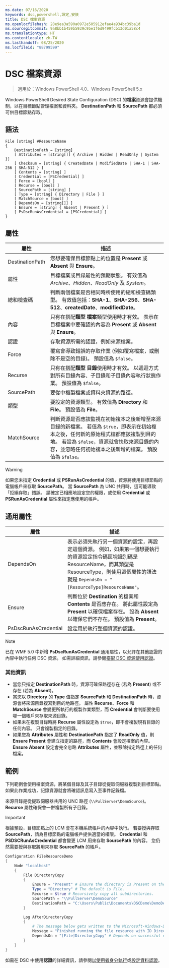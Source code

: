 ```yaml
---
ms.date: 07/16/2020
keywords: dsc,powershell,設定,安裝
title: DSC 檔案資源
ms.openlocfilehash: 28e9ea3a590a0972e505912efae4a934bc39ba1d
ms.sourcegitcommit: 9a8bb1b459b5939c95e1f6d9499fcb13d01a58c4
ms.translationtype: HT
ms.contentlocale: zh-TW
ms.lasthandoff: 08/25/2020
ms.locfileid: "88799599"
---
```

# <a name="dsc-file-resource"></a>DSC 檔案資源

> 適用於：Windows PowerShell 4.0、Windows PowerShell 5.x

Windows PowerShell Desired State Configuration (DSC) 的**檔案**資源會提供機制，以在目標節點管理檔案和資料夾。 **DestinationPath** 和 **SourcePath** 都必須可供目標節點存取。

## <a name="syntax"></a>語法

```Syntax
File [string] #ResourceName
{
    DestinationPath = [string]
    [ Attributes = [string[]] { Archive | Hidden | ReadOnly | System }]
    [ Checksum = [string] { CreatedDate | ModifiedDate | SHA-1 | SHA-256 | SHA-512 } ]
    [ Contents = [string] ]
    [ Credential = [PSCredential] ]
    [ Force = [bool] ]
    [ Recurse = [bool] ]
    [ SourcePath = [string] ]
    [ Type = [string] { Directory | File } ]
    [ MatchSource = [bool] ]
    [ DependsOn = [string[]] ]
    [ Ensure = [string] { Absent | Present } ]
    [ PsDscRunAsCredential = [PSCredential] ]
}
```

## <a name="properties"></a>屬性

|屬性 |描述 |
|---|---|
|DestinationPath |您想要確保目標節點上的位置是 **Present** 或 **Absent** 與 **Ensure**。 |
|屬性 |目標檔案或目錄屬性的預期狀態。 有效值為 _Archive_、_Hidden_、_ReadOnly_ 及 _System_。 |
|總和檢查碼 |判斷兩個檔案是否相同時所使用的總和檢查碼類型。 有效值包括：**SHA-1**、**SHA-256**、**SHA-512**、**createdDate**、**modifiedDate**。 |
|內容 |只有在搭配**類型** **檔案**類型使用時才有效。 表示在目標檔案中要確認的內容為 **Present** 或 **Absent** 與 **Ensure**。 |
|認證 |存取資源所需的認證，例如來源檔案。 |
|Force |覆寫會導致錯誤的存取作業 (例如覆寫檔案，或刪除不是空的目錄)。 預設值為 `$false`。 |
|Recurse |只有在搭配**類型** **目錄**使用時才有效。 以遞迴方式對所有目錄內容、子目錄和子目錄內容執行狀態作業。 預設值為 `$false`。 |
|SourcePath |要從中複製檔案或資料夾資源的路徑。 |
|類型 |要設定的資源類型。 有效值為 **Directory** 和 **File**。 預設值為 **File**。 |
|MatchSource |判斷資源是否應該監視在初始複本之後新增至來源目錄的新檔案。 若值為 `$true`，即表示在初始複本之後，任何新的原始程式檔都應該複製到目的地。 若設為 `$false`，資源就會快取來源目錄的內容，並忽略任何初始複本之後新增的檔案。 預設值為 `$false`。 |

> [!WARNING]
> 如果您未指定 **Credential** 或 **PSRunAsCredential** 的值，資源將使用目標節點的電腦帳戶來存取 **SourcePath**。 當 **SourcePath** 為 UNC 共用時，這可能導致「拒絕存取」錯誤。 請確定已相應地設定您的權限，或使用 **Credential** 或 **PSRunAsCredential** 屬性來指定應使用的帳戶。

## <a name="common-properties"></a>通用屬性

|屬性 |描述 |
|---|---|
|DependsOn |表示必須先執行另一個資源的設定，再設定這個資源。 例如，如果第一個想要執行的資源設定指令碼區塊識別碼是 ResourceName，而其類型是 ResourceType，則使用這個屬性的語法就是 `DependsOn = "[ResourceType]ResourceName"`。 |
|Ensure |判斷位於 **Destination** 的檔案和 **Contents** 是否應存在。 將此屬性設定為 **Present** 以確保檔案存在。 設為 **Absent** 以確保它們不存在。 預設值為 **Present**。 |
|PsDscRunAsCredential |設定用於執行整個資源的認證。 |

> [!NOTE]
> 已在 WMF 5.0 中新增 **PsDscRunAsCredential** 通用屬性，以允許在其他認證的內容中執行任何 DSC 資源。 如需詳細資訊，請參閱[搭配 DSC 資源使用認證](../../../configurations/runasuser.md)。

### <a name="additional-information"></a>其他資訊

- 當您只指定 **DestinationPath** 時，資源可確保路徑存在 (若為 **Present**) 或不存在 (若為 **Absent**)。
- 當您以 **Directory** 的 **Type** 值指定 **SourcePath** 和 **DestinationPath** 時，資源會將來源目錄複寫到目的地路徑。 屬性 **Recurse**、**Force** 和 **MatchSource** 會變更所執行的複製作業類型，而 **Credential** 會判斷要使用哪一個帳戶來存取來源目錄。
- 如果未在複製目錄時將 **Recurse** 屬性設定為 `$true`，即不會複製現有目錄的任何內容。 只會複製指定的目錄。
- 如果您為 **Attributes** 屬性和 **DestinationPath** 指定了 **ReadOnly** 值，則 **Ensure** **Present** 會建立指定的路徑，而 **Contents** 會設定檔案的內容。 **Ensure** **Absent** 設定會完全忽略 **Attributes** 屬性，並移除指定路徑上的任何檔案。

## <a name="example"></a>範例

下列範例會使用檔案資源，將某個目錄及其子目錄從提取伺服器複製到目標節點。 如果此作業成功，記錄資源就會將確認訊息寫入至事件記錄檔。

來源目錄是從提取伺服器共用的 UNC 路徑 (`\\PullServer\DemoSource`)。 **Recurse** 屬性確保會一併複製所有子目錄。

> [!IMPORTANT]
> 根據預設，目標節點上的 LCM 會在本機系統帳戶的內容中執行。 若要授與存取 **SourcePath**，請為目標節點的電腦帳戶提供適當的權限。 **Credential** 和 **PSDSCRunAsCredential** 都會變更 LCM 用來存取 **SourcePath** 的內容。 您仍然需要授與存取將用來存取 **SourcePath** 的帳戶。

```powershell
Configuration FileResourceDemo
{
    Node "localhost"
    {
        File DirectoryCopy
        {
            Ensure = "Present" # Ensure the directory is Present on the target node.
            Type = "Directory" # The default is File.
            Recurse = $true # Recursively copy all subdirectories.
            SourcePath = "\\PullServer\DemoSource"
            DestinationPath = "C:\Users\Public\Documents\DSCDemo\DemoDestination"
        }

        Log AfterDirectoryCopy
        {
            # The message below gets written to the Microsoft-Windows-Desired State Configuration/Analytic log
            Message = "Finished running the file resource with ID DirectoryCopy"
            DependsOn = "[File]DirectoryCopy" # Depends on successful execution of the File resource.
        }
    }
}
```

如需在 DSC 中使用**認證**的詳細資訊，請參閱[以使用者身分執行](../../../configurations/runAsUser.md)或[設定資料認證](../../../configurations/configDataCredentials.md)。
